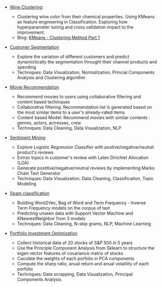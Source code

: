 - [Wine Clustering](/wine_clustering): 
  - Clustering wine color from their chemical properties. Using KMeans as feature engineering in Classification. Exploring how hyperparameter tuning and cross validation impact to the improvement.  
  - Blog: [KMeans - Clustering Method Part 1](https://diem-ai.blogspot.com/2020/03/kmeans-clustering-method-part-1.html)



- [Customer Segmentation](https://github.com/diem-ai/datascience-projects/tree/master/customer_segement)
  - Explore the variation of different customers and predict dynamictically the segmentation throught their channel products and spending
  - Techniques: Data Visualization, Normalization, Princial Components Analysis and Clustering algorithm

- [Movie Recommendation](https://github.com/diem-ai/datascience-projects/tree/master/movie-recommender)
  - Recommend movies to users using collaborative filtering and content based techinques
  - Collaborative filtering: Recommendation list is generated based on the most similar items to a user's already-rated items
  - Content based Model: Recommend movies with similar contents : genres, actors, actresses, crew
  - Techniques: Data Cleaning, Data Visualization, NLP
  
 - [Sentiment Mining](https://github.com/diem-ai/datascience-projects/tree/master/sentiment_mining)
    - Explore Logistic Regression Classifier with postive/negative/neutral product's reviews
    - Extrac topics in customer's review with Laten Dirichlet Allocation (LDA)
    - Generate postitive/negative/neutral reviews by implementing Marko Chain Text Generator
    - Techniques: Data Visualization, Data Cleaning, Classification, Topic Modeling
    
  - [Spam classification](https://github.com/diem-ai/datascience-projects/tree/master/spam_classification)
    - Building Word2Vec, Bag of Word and Term Frequency - Inverse Term Frequency models on the corpus of text 
    - Predicting unseen data with Support Vector Machine and KNearestNeighbor from 3 models
    - Techniques: Data Cleaning, N-skip grams, NLP, Machine Learning
    
 - [Portfolio Investment Optimization](https://github.com/diem-ai/datascience-projects/tree/master/stock_analysis)
   - Collect historical data of 20 stocks of S&P 500 in 5 years
   - Use the Principle Component Analysis from Sklearn to structure the eigen vector features of covariance matrix of stocks
   - Caculate the weights of each porfolio in PCA components
   - Compute the sharp ratio, anual return and anual volatility of each porfolio
   - Techniques: Data scrapping, Data Visualization, Principal Components Analysis
    
  
